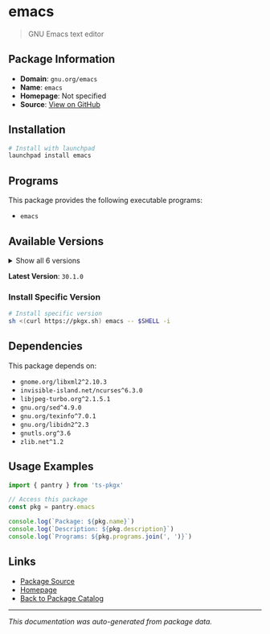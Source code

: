 # emacs

> GNU Emacs text editor

## Package Information

- **Domain**: `gnu.org/emacs`
- **Name**: `emacs`
- **Homepage**: Not specified
- **Source**: [View on GitHub](https://github.com/pkgxdev/pantry/tree/main/projects/gnu.org/emacs/package.yml)

## Installation

```bash
# Install with launchpad
launchpad install emacs
```

## Programs

This package provides the following executable programs:

- `emacs`

## Available Versions

<details>
<summary>Show all 6 versions</summary>

- `30.1.0`, `29.4.0`, `29.3.0`, `29.2.0`, `29.1.0`
- `28.2.0`

</details>

**Latest Version**: `30.1.0`

### Install Specific Version

```bash
# Install specific version
sh <(curl https://pkgx.sh) emacs -- $SHELL -i
```

## Dependencies

This package depends on:

- `gnome.org/libxml2^2.10.3`
- `invisible-island.net/ncurses^6.3.0`
- `libjpeg-turbo.org^2.1.5.1`
- `gnu.org/sed^4.9.0`
- `gnu.org/texinfo^7.0.1`
- `gnu.org/libidn2^2.3`
- `gnutls.org^3.6`
- `zlib.net^1.2`

## Usage Examples

```typescript
import { pantry } from 'ts-pkgx'

// Access this package
const pkg = pantry.emacs

console.log(`Package: ${pkg.name}`)
console.log(`Description: ${pkg.description}`)
console.log(`Programs: ${pkg.programs.join(', ')}`)
```

## Links

- [Package Source](https://github.com/pkgxdev/pantry/tree/main/projects/gnu.org/emacs/package.yml)
- [Homepage](#)
- [Back to Package Catalog](../../../package-catalog.md)

---

*This documentation was auto-generated from package data.*
